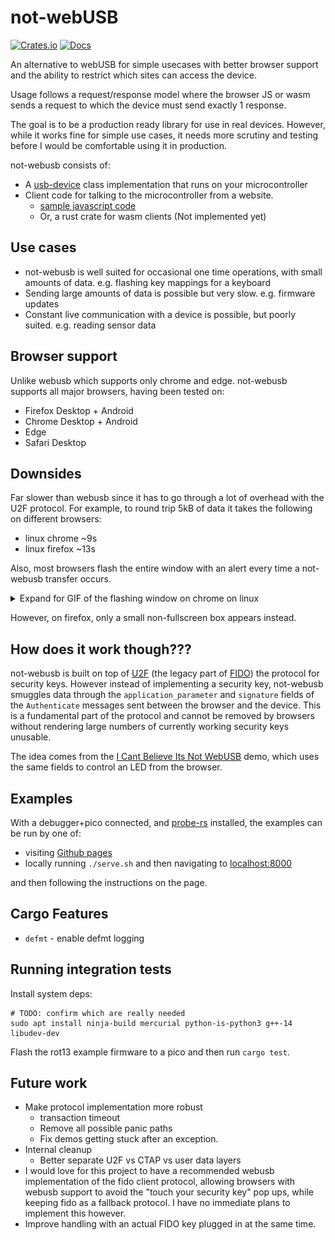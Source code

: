 # not-webUSB

[![Crates.io](https://img.shields.io/crates/v/not-webusb.svg)](https://crates.io/crates/not-webusb)
[![Docs](https://docs.rs/not-webusb/badge.svg)](https://docs.rs/not-webusb)

An alternative to webUSB for simple usecases with better browser support and the ability to restrict which sites can access the device.

Usage follows a request/response model where the browser JS or wasm sends a request to which the device must send exactly 1 response.

The goal is to be a production ready library for use in real devices.
However, while it works fine for simple use cases, it needs more scrutiny and testing before I would be comfortable using it in production.

not-webusb consists of:

* A [usb-device](https://github.com/rust-embedded-community/usb-device) class implementation that runs on your microcontroller
* Client code for talking to the microcontroller from a website.
  * [sample javascript code](web/not_webusb.js)
  * Or, a rust crate for wasm clients (Not implemented yet)

## Use cases

* not-webusb is well suited for occasional one time operations, with small amounts of data. e.g. flashing key mappings for a keyboard
* Sending large amounts of data is possible but very slow. e.g. firmware updates
* Constant live communication with a device is possible, but poorly suited. e.g. reading sensor data

## Browser support

Unlike webusb which supports only chrome and edge.
not-webusb supports all major browsers, having been tested on:

* Firefox Desktop + Android
* Chrome Desktop + Android
* Edge
* Safari Desktop

## Downsides

Far slower than webusb since it has to go through a lot of overhead with the U2F protocol.
For example, to round trip 5kB of data it takes the following on different browsers:

* linux chrome ~9s
* linux firefox ~13s

Also, most browsers flash the entire window with an alert every time a not-webusb transfer occurs.
<details>
<summary>Expand for GIF of the flashing window on chrome on linux</summary>

![Demonstration of flashing box on chrome](docs/demonstration.gif)
</details>

However, on firefox, only a small non-fullscreen box appears instead.

<!--
## Development

Here is a video explaining the development process behind not-webusb.

[![youtube video](https://img.youtube.com/vi/9YmU7DN4t2M/0.jpg)](https://youtu.be/9YmU7DN4t2M)
-->

## How does it work though???

not-webusb is built on top of [U2F](https://en.wikipedia.org/wiki/Universal_2nd_Factor) (the legacy part of [FIDO](https://en.wikipedia.org/wiki/FIDO_Alliance)) the protocol for security keys.
However instead of implementing a security key, not-webusb smuggles data through the `application_parameter` and `signature` fields of the `Authenticate` messages sent between the browser and the device.
This is a fundamental part of the protocol and cannot be removed by browsers without rendering large numbers of currently working security keys unusable.

The idea comes from the [I Cant Believe Its Not WebUSB](https://github.com/ArcaneNibble/i-cant-believe-its-not-webusb) demo, which uses the same fields to control an LED from the browser.

## Examples

With a debugger+pico connected, and [probe-rs](https://probe.rs/docs/getting-started/installation) installed, the examples can be run by one of:

* visiting [Github pages](https://rukai.github.io/not-webusb-rs)
* locally running `./serve.sh` and then navigating to [localhost:8000](localhost:8000)

and then following the instructions on the page.

## Cargo Features

* `defmt` - enable defmt logging

## Running integration tests

Install system deps:

```shell
# TODO: confirm which are really needed
sudo apt install ninja-build mercurial python-is-python3 g++-14 libudev-dev
```

Flash the rot13 example firmware to a pico and then run `cargo test`.

## Future work

* Make protocol implementation more robust
  * transaction timeout
  * Remove all possible panic paths
  * Fix demos getting stuck after an exception.
* Internal cleanup
  * Better separate U2F vs CTAP vs user data layers
* I would love for this project to have a recommended webusb implementation of the fido client protocol, allowing browsers with webusb support to avoid the "touch your security key" pop ups, while keeping fido as a fallback protocol. I have no immediate plans to implement this however.
* Improve handling with an actual FIDO key plugged in at the same time.
